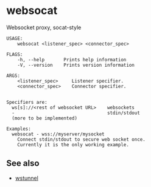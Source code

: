 # websocat
Websocket proxy, socat-style

```
USAGE:
    websocat <listener_spec> <connector_spec>

FLAGS:
    -h, --help       Prints help information
    -V, --version    Prints version information

ARGS:
    <listener_spec>     Listener specifier.
    <connector_spec>    Connector specifier.


Specifiers are:
  ws[s]://<rest of websocket URL>    websockets
  -                                  stdin/stdout
  (more to be implemented)
  
Examples:
  websocat - wss://myserver/mysocket
    Connect stdin/stdout to secure web socket once.
    Currently it is the only working example.
```

See also
---

* [wstunnel](https://github.com/erebe/wstunnel)
